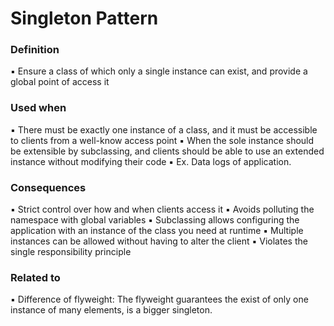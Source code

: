 ﻿# Singleton Pattern

### Definition
▪ Ensure a class of which only a single instance can exist, and provide a global point of access it
	
### Used when
▪ There must be exactly one instance of a class, and it must be accessible to clients from a well-know access point
▪ When the sole instance should be extensible by subclassing, and clients should be able to use an extended instance without modifying their code
▪ Ex. Data logs of application.

### Consequences
▪ Strict control over how and when clients access it
▪ Avoids polluting the namespace with global variables
▪ Subclassing allows configuring the application with an instance of the class you need at runtime
▪ Multiple instances can be allowed without having to alter the client
▪ Violates the single responsibility principle



### Related to
▪ Difference of flyweight: The flyweight guarantees the exist of only one instance of many elements, is a bigger singleton.
